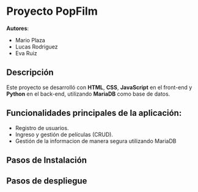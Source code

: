 # Proyecto PopFilm

**Autores**:

- Mario Plaza
- Lucas Rodriguez
- Eva Ruiz

## Descripción

Este proyecto se desarrolló con **HTML**, **CSS**, **JavaScript** en el front-end y **Python** en el back-end, utilizando **MariaDB** como base de datos.

## Funcionalidades principales de la aplicación:

- Registro de usuarios.
- Ingreso y gestión de películas (CRUD).
- Gestión de la informacion de manera segura utilizando MariaDB

## Pasos de Instalación

## Pasos de despliegue
